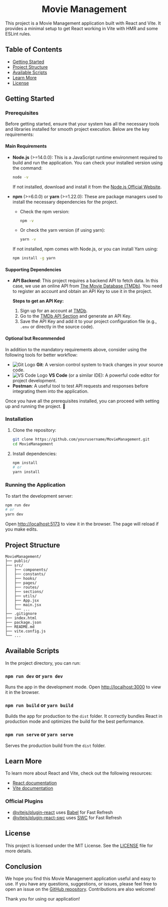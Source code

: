 # <div align="center">Movie Management</div>

This project is a Movie Management application built with React and Vite. It provides a minimal setup to get React working in Vite with HMR and some ESLint rules.

## Table of Contents
- [Getting Started](#getting-started)
- [Project Structure](#project-structure)
- [Available Scripts](#available-scripts)
- [Learn More](#learn-more)
- [License](#license)

## Getting Started

### Prerequisites  

Before getting started, ensure that your system has all the necessary tools and libraries installed for smooth project execution. Below are the key requirements:  

#### **Main Requirements**  

- **Node.js** (>=14.0.0): This is a JavaScript runtime environment required to build and run the application. You can check your installed version using the command:  
  ```sh
  node -v
  ```  
  If not installed, download and install it from the [Node.js Official Website](https://nodejs.org/).  

- **npm** (>=6.0.0) or **yarn** (>=1.22.0): These are package managers used to install the necessary dependencies for the project.  
  - Check the npm version:  
    ```sh
    npm -v
    ```  
  - Or check the yarn version (if using yarn):  
    ```sh
    yarn -v
    ```  
  If not installed, npm comes with Node.js, or you can install Yarn using:  
  ```sh
  npm install -g yarn
  ```  

#### **Supporting Dependencies**  

- **API Backend**: This project requires a backend API to fetch data. In this case, we use an online API from [The Movie Database (TMDb)](https://www.themoviedb.org/). You need to register an account and obtain an API Key to use it in the project.  

  **Steps to get an API Key:**  
  1. Sign up for an account at [TMDb](https://www.themoviedb.org/signup).  
  2. Go to the [TMDb API Section](https://www.themoviedb.org/settings/api) and generate an API Key.  
  3. Save the API Key and add it to your project configuration file (e.g., `.env` or directly in the source code).  

#### **Optional but Recommended**  

In addition to the mandatory requirements above, consider using the following tools for better workflow:  

- ![Git Logo](https://git-scm.com/images/logos/downloads/Git-Icon-1788C.svg) **Git**: A version control system to track changes in your source code.  
- ![VS Code Logo](https://code.visualstudio.com/assets/images/code-stable.png) **VS Code** (or a similar IDE): A powerful code editor for project development.  
- **Postman**: A useful tool to test API requests and responses before integrating them into the application.   

Once you have all the prerequisites installed, you can proceed with setting up and running the project. 🚀

### Installation
1. Clone the repository:
    ```bash
    git clone https://github.com/yourusername/MovieManagement.git
    cd MovieManagement
    ```
2. Install dependencies:
    ```bash
    npm install
    # or
    yarn install
    ```

### Running the Application
To start the development server:
```bash
npm run dev
# or
yarn dev
```
Open [http://localhost:5173](http://localhost:5173) to view it in the browser. The page will reload if you make edits.

## Project Structure
```
MovieManagement/
├── public/
├── src/
│   ├── components/
│   ├── constants/
│   ├── hooks/
│   ├── pages/
│   ├── routes/
│   ├── sections/
│   ├── utils/
│   ├── App.jsx
│   ├── main.jsx
│   └── ...
├── .gitignore
├── index.html
├── package.json
├── README.md
├── vite.config.js
└── ...
```

## Available Scripts
In the project directory, you can run:

### `npm run dev` or `yarn dev`
Runs the app in the development mode. Open [http://localhost:3000](http://localhost:3000) to view it in the browser.

### `npm run build` or `yarn build`
Builds the app for production to the `dist` folder. It correctly bundles React in production mode and optimizes the build for the best performance.

### `npm run serve` or `yarn serve`
Serves the production build from the `dist` folder.

## Learn More
To learn more about React and Vite, check out the following resources:

- [React documentation](https://reactjs.org/)
- [Vite documentation](https://vitejs.dev/)

### Official Plugins
- [@vitejs/plugin-react](https://github.com/vitejs/vite-plugin-react/blob/main/packages/plugin-react/README.md) uses [Babel](https://babeljs.io/) for Fast Refresh
- [@vitejs/plugin-react-swc](https://github.com/vitejs/vite-plugin-react-swc) uses [SWC](https://swc.rs/) for Fast Refresh

## License
This project is licensed under the MIT License. See the [LICENSE](./LICENSE) file for more details.

## Conclusion
We hope you find this Movie Management application useful and easy to use. If you have any questions, suggestions, or issues, please feel free to open an issue on the [GitHub repository](https://github.com/yourusername/MovieManagement). Contributions are also welcome!

Thank you for using our application!